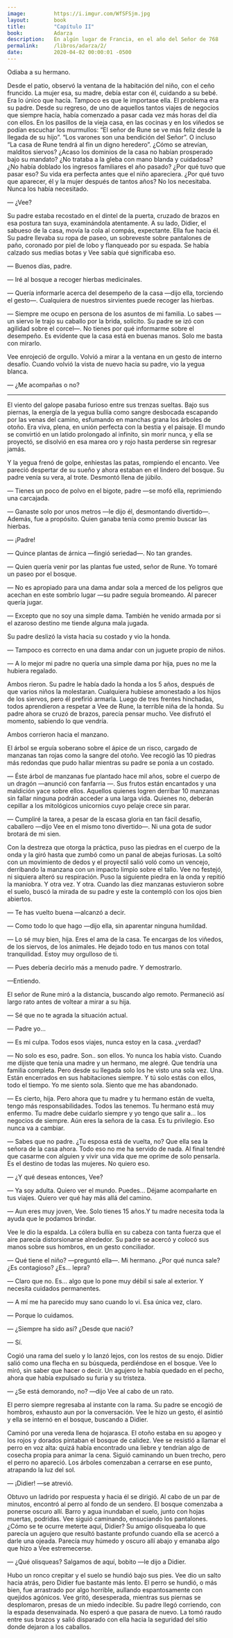 ```yaml
---
image:         https://i.imgur.com/WfSFSjm.jpg
layout:        book
title:         "Capítulo II"
book:          Adarza
description:   En algún lugar de Francia, en el año del Señor de 768 
permalink:     /libros/adarza/2/
date:          2020-04-02 00:00:01 -0500
---
```


Odiaba a su hermano.

Desde el patio, observó la ventana de la habitación del niño, con el ceño fruncido. La mujer esa, su madre, debía estar con él, cuidando a su bebé. Era lo único que hacía. Tampoco es que le importase ella. El problema era su padre. Desde su regreso, de uno de aquellos tantos viajes de negocios que siempre hacía, había comenzado a pasar cada vez más horas del día con ellos. En los pasillos de la vieja casa, en las cocinas y en los viñedos se podían escuchar los murmullos: “El señor de Rune se ve más feliz desde la llegada de su hijo”. “Los varones son una bendición del Señor”. O incluso “La casa de Rune tendrá al fin un digno heredero”. ¿Cómo se atrevían, malditos siervos? ¿Acaso los dominios de la casa no habían prosperado bajo su mandato? ¿No trataba a la gleba con mano blanda y cuidadosa? ¿No había doblado los ingresos familiares el año pasado? ¿Por qué tuvo que pasar eso? Su vida era perfecta antes que el niño apareciera. ¿Por qué tuvo que aparecer, él y la mujer después de tantos años? No los necesitaba. Nunca los había necesitado.

— ¿Vee?

Su padre estaba recostado en el dintel de la puerta, cruzado de brazos en esa postura tan suya, examinándola atentamente. A su lado, Didier, el sabueso de la casa, movía la cola al compás, expectante. Ella fue hacia él. Su padre llevaba su ropa de paseo, un sobreveste sobre pantalones de paño, coronado por piel de lobo y flanqueado por su espada. Se había calzado sus medias botas y Vee sabía qué significaba eso.

— Buenos días, padre.

— Iré al bosque a recoger hierbas medicinales.

— Quería informarle acerca del desempeño de la casa —dijo ella, torciendo el gesto—. Cualquiera de nuestros sirvientes puede recoger las hierbas.

— Siempre me ocupo en persona de los asuntos de mi familia. Lo sabes —un siervo le trajo su caballo por la brida, solícito. Su padre se izó con agilidad sobre el corcel—. No tienes por qué informarme sobre el desempeño. Es evidente que la casa está en buenas manos. Solo me basta con mirarlo.

Vee enrojeció de orgullo. Volvió a mirar a la ventana en un gesto de interno desafío. Cuando volvió la vista de nuevo hacia su padre, vio la yegua blanca.

— ¿Me acompañas o no?

<hr class="double-line large">

El viento del galope pasaba furioso entre sus trenzas sueltas. Bajo sus piernas, la energía de la yegua bullía como sangre desbocada escapando por las venas del camino, esfumando en manchas grana los árboles de otoño. Era viva, plena, en unión perfecta con la bestia y el paisaje. El mundo se convirtió en un latido prolongado al infinito, sin morir nunca, y ella se proyectó, se disolvió en esa marea oro y rojo hasta perderse sin regresar jamás.

Y la yegua frenó de golpe, enhiestas las patas, rompiendo el encanto. Vee pareció despertar de su sueño y ahora estaban en el lindero del bosque. Su padre venía su vera, al trote. Desmontó llena de júbilo.

— Tienes un poco de polvo en el bigote, padre —se mofó ella, reprimiendo una carcajada.

— Ganaste solo por unos metros —le dijo él, desmontando divertido—. Además, fue a propósito. Quien ganaba tenía como premio buscar las hierbas.

— ¡Padre!

— Quince plantas de árnica —fingió seriedad—. No tan grandes.

— Quien quería venir por las plantas fue usted, señor de Rune. Yo tomaré un paseo por el bosque.

— No es apropiado para una dama andar sola a merced de los peligros que acechan en este sombrío lugar —su padre seguía bromeando. Al parecer quería jugar.

— Excepto que no soy una simple dama. También he venido armada por si el azaroso destino me tiende alguna mala jugada.

Su padre deslizó la vista hacia su costado y vio la honda.

— Tampoco es correcto en una dama andar con un juguete propio de niños.

— A lo mejor mi padre no quería una simple dama por hija, pues no me la hubiera regalado.

Ambos rieron. Su padre le había dado la honda a los 5 años, después de que varios niños la molestaran. Cualquiera hubiese amonestado a los hijos de los siervos, pero él prefirió armarla. Luego de tres frentes hinchadas, todos aprendieron a respetar a Vee de Rune, la terrible niña de la honda. Su padre ahora se cruzó de brazos, parecía pensar mucho. Vee disfrutó el momento, sabiendo lo que vendría.

Ambos corrieron hacia el manzano.

El árbol se erguía soberano sobre el ápice de un risco, cargado de manzanas tan rojas como la sangre del otoño. Vee recogió las 10 piedras más redondas que pudo hallar mientras su padre se ponía a un costado.

— Éste árbol de manzanas fue plantado hace mil años, sobre el cuerpo de un dragón —anunció con fanfarria —. Sus frutos están encantados y una maldición yace sobre ellos. Aquellos quienes logren derribar 10 manzanas sin fallar ninguna podrán acceder a una larga vida. Quienes no, deberán cepillar a los mitológicos unicornios cuyo pelaje crece sin parar. 

— Cumpliré la tarea, a pesar de la escasa gloria en tan fácil desafío, caballero —dijo Vee en el mismo tono divertido—. Ni una gota de sudor brotará de mi sien.

Con la destreza que otorga la práctica, puso las piedras en el cuerpo de la onda y la giró hasta que zumbó como un panal de abejas furiosas. La soltó con un movimiento de dedos y el proyectil salió voló como un vencejo, derribando la manzana con un impacto limpio sobre el tallo. Vee no festejó, ni siquiera alteró su respiración. Puso la siguiente piedra en la onda y repitió la maniobra. Y otra vez. Y otra. Cuando las diez manzanas estuvieron sobre el suelo, buscó la mirada de su padre y este la contempló con los ojos bien abiertos.

— Te has vuelto buena —alcanzó a decir.

— Como todo lo que hago —dijo ella, sin aparentar ninguna humildad.

— Lo sé muy bien, hija. Eres el ama de la casa. Te encargas de los viñedos, de los siervos, de los animales. He dejado todo en tus manos con total tranquilidad. Estoy muy orgulloso de ti.

— Pues debería decirlo más a menudo padre. Y demostrarlo.

—Entiendo.

El señor de Rune miró a la distancia, buscando algo remoto. Permaneció así largo rato antes de voltear a mirar a su hija.

— Sé que no te agrada la situación actual.

— Padre yo…

— Es mi culpa. Todos esos viajes, nunca estoy en la casa. ¿verdad?

— No solo es eso, padre. Son.. son ellos. Yo nunca los había visto. Cuando me dijiste que tenía una madre y un hermano, me alegré. Que tendría una familia completa. Pero desde su llegada solo los he visto una sola vez. Una. Están encerrados en sus habitaciones siempre. Y tú solo estás con ellos, todo el tiempo. Yo me siento sola. Siento que me has abandonado.

— Es cierto, hija. Pero ahora que tu madre y tu hermano están de vuelta, tengo más responsabilidades. Todos las tenemos. Tu hermano está muy enfermo. Tu madre debe cuidarlo siempre y yo tengo que salir a… los negocios de siempre. Aún eres la señora de la casa. Es tu privilegio. Eso nunca va a cambiar.

— Sabes que no padre. ¿Tu esposa está de vuelta, no? Que ella sea la señora de la casa ahora. Todo eso no me ha servido de nada. Al final tendré que casarme con alguien y vivir una vida que me oprime de solo pensarla. Es el destino de todas las mujeres. No quiero eso.

— ¿Y qué deseas entonces, Vee?

— Ya soy adulta. Quiero ver el mundo. Puedes… Déjame acompañarte en tus viajes. Quiero ver qué hay más allá del camino.

— Aun eres muy joven, Vee. Solo tienes 15 años.Y tu madre necesita toda la ayuda que le podamos brindar.

Vee le dio la espalda. La cólera bullía en su cabeza con tanta fuerza que el aire parecía distorsionarse alrededor. Su padre se acercó y colocó sus manos sobre sus hombros, en un gesto conciliador.

— Qué tiene el niño? —preguntó ella—. Mi hermano. ¿Por qué nunca sale? ¿Es contagioso? ¿Es… lepra?

— Claro que no. Es… algo que lo pone muy débil si sale al exterior. Y necesita cuidados permanentes. 

— A mí me ha parecido muy sano cuando lo vi. Esa única vez, claro.

— Porque lo cuidamos.

— ¿Siempre ha sido así? ¿Desde que nació?

— Sí.

Cogió una rama del suelo y lo lanzó lejos, con los restos de su enojo. Didier salió como una flecha en su búsqueda, perdiéndose en el bosque. Vee lo miró, sin saber que hacer o decir. Un agujero le había quedado en el pecho, ahora que había expulsado su furia y su tristeza.

— ¿Se está demorando, no? —dijo Vee al cabo de un rato.

El perro siempre regresaba al instante con la rama. Su padre se encogió de hombros, exhausto aun por la conversación. Vee le hizo un gesto, él asintió y ella se internó en el bosque, buscando a Didier.

Caminó por una vereda llena de hojarasca. El otoño estaba en su apogeo y los rojos y dorados pintaban el bosque de calidez. Vee se resistió a llamar el perro en voz alta: quizá había encontrado una liebre y tendrían algo de cosecha propia para animar la cena. Siguió caminando un buen trecho, pero el perro no apareció. Los árboles comenzaban a cerrarse en ese punto, atrapando la luz del sol. 

— ¡Didier! —se atrevió.

Obtuvo un ladrido por respuesta y hacia él se dirigió. Al cabo de un par de minutos, encontró al perro al fondo de un sendero. El bosque comenzaba a ponerse oscuro allí. Barro y agua inundaban el suelo, junto con hojas muertas, podridas. Vee siguió caminando, ensuciando los pantalones. ¿Cómo se te ocurre meterte aquí, Didier? Su amigo olisqueaba lo que parecía un agujero que resultó bastante profundo cuando ella se acercó a darle una ojeada. Parecía muy húmedo y oscuro allí abajo y emanaba algo que hizo a Vee estremecerse. 

— ¿Qué olisqueas? Salgamos de aquí, bobito —le dijo a Didier.

Hubo un ronco crepitar y el suelo se hundió bajo sus pies. Vee dio un salto hacia atrás, pero Didier fue bastante más lento. El perro se hundió, o más bien, fue arrastrado por algo horrible, aullando espantosamente con quejidos agónicos. Vee gritó, desesperada, mientras sus piernas se desplomaron, presas de un miedo indecible. Su padre llegó corriendo, con la espada desenvainada. No esperó a que pasara de nuevo. La tomó raudo entre sus brazos y salió disparado con ella hacia la seguridad del sitio donde dejaron a los caballos.

